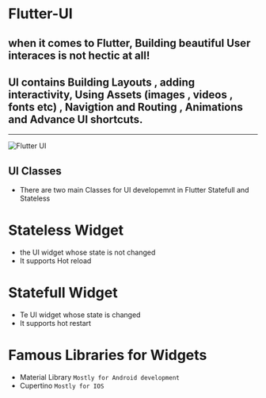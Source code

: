 # Flutter-UI

## when it comes to Flutter, Building beautiful User interaces is not hectic at all!

## UI contains Building Layouts , adding interactivity, Using Assets (images , videos , fonts etc) , Navigtion and Routing , Animations and Advance UI shortcuts.

---

![Flutter UI](https://socialify.git.ci/shahzaneer/Flutter-UI//image?description=1&font=Raleway&forks=1&issues=1&language=1&name=1&pattern=Floating%20Cogs&pulls=1&stargazers=1&theme=Dark)

## UI Classes

- There are two main Classes for UI developemnt in Flutter Statefull and Stateless

# Stateless Widget

- the UI widget whose state is not changed
- It supports Hot reload

# Statefull Widget

- Te UI widget whose state is changed
- It supports hot restart

# Famous Libraries for Widgets

- Material Library `Mostly for Android development `
- Cupertino `Mostly for IOS`
